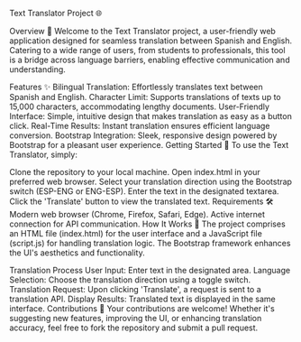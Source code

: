 Text Translator Project 🌐


Overview 📝
Welcome to the Text Translator project, a user-friendly web application designed for seamless translation between Spanish and English. Catering to a wide range of users, from students to professionals, this tool is a bridge across language barriers, enabling effective communication and understanding.



Features ✨
Bilingual Translation: Effortlessly translates text between Spanish and English.
Character Limit: Supports translations of texts up to 15,000 characters, accommodating lengthy documents.
User-Friendly Interface: Simple, intuitive design that makes translation as easy as a button click.
Real-Time Results: Instant translation ensures efficient language conversion.
Bootstrap Integration: Sleek, responsive design powered by Bootstrap for a pleasant user experience.
Getting Started 🚀
To use the Text Translator, simply:

Clone the repository to your local machine.
Open index.html in your preferred web browser.
Select your translation direction using the Bootstrap switch (ESP-ENG or ENG-ESP).
Enter the text in the designated textarea.
Click the 'Translate' button to view the translated text.
Requirements 🛠️
Modern web browser (Chrome, Firefox, Safari, Edge).
Active internet connection for API communication.
How It Works 🧩
The project comprises an HTML file (index.html) for the user interface and a JavaScript file (script.js) for handling translation logic. The Bootstrap framework enhances the UI's aesthetics and functionality.

Translation Process
User Input: Enter text in the designated area.
Language Selection: Choose the translation direction using a toggle switch.
Translation Request: Upon clicking 'Translate', a request is sent to a translation API.
Display Results: Translated text is displayed in the same interface.
Contributions 👥
Your contributions are welcome! Whether it's suggesting new features, improving the UI, or enhancing translation accuracy, feel free to fork the repository and submit a pull request.
